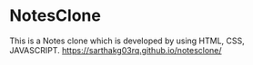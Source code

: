 # NotesClone
This is a Notes clone which is developed by using HTML, CSS, JAVASCRIPT.
https://sarthakg03rq.github.io/notesclone/
